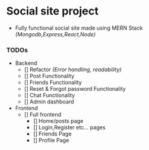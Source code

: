 # Social site project

- Fully functional social site made using MERN Stack _(Mongodb,Express,React,Node)_

### TODOs

- Backend
  - [] Refactor _(Error handling, readability)_
  - [] Post Functionality
  - [] Friends Functionality
  - [] Reset & Forgot password Functionality
  - [] Chat Functionality
  - [] Admin dashboard
- Frontend
  - [] Full frontend
    - [] Home/posts page
    - [] Login,Register etc... pages
    - [] Friends Page
    - [] Profile Page
